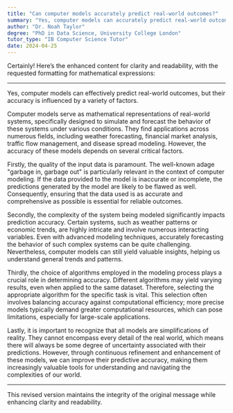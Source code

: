```yaml
---
title: "Can computer models accurately predict real-world outcomes?"
summary: "Yes, computer models can accurately predict real-world outcomes, but their accuracy depends on various factors."
author: "Dr. Noah Taylor"
degree: "PhD in Data Science, University College London"
tutor_type: "IB Computer Science Tutor"
date: 2024-04-25
---
```


Certainly! Here’s the enhanced content for clarity and readability, with the requested formatting for mathematical expressions:

---

Yes, computer models can effectively predict real-world outcomes, but their accuracy is influenced by a variety of factors.

Computer models serve as mathematical representations of real-world systems, specifically designed to simulate and forecast the behavior of these systems under various conditions. They find applications across numerous fields, including weather forecasting, financial market analysis, traffic flow management, and disease spread modeling. However, the accuracy of these models depends on several critical factors.

Firstly, the quality of the input data is paramount. The well-known adage "garbage in, garbage out" is particularly relevant in the context of computer modeling. If the data provided to the model is inaccurate or incomplete, the predictions generated by the model are likely to be flawed as well. Consequently, ensuring that the data used is as accurate and comprehensive as possible is essential for reliable outcomes.

Secondly, the complexity of the system being modeled significantly impacts prediction accuracy. Certain systems, such as weather patterns or economic trends, are highly intricate and involve numerous interacting variables. Even with advanced modeling techniques, accurately forecasting the behavior of such complex systems can be quite challenging. Nevertheless, computer models can still yield valuable insights, helping us understand general trends and patterns.

Thirdly, the choice of algorithms employed in the modeling process plays a crucial role in determining accuracy. Different algorithms may yield varying results, even when applied to the same dataset. Therefore, selecting the appropriate algorithm for the specific task is vital. This selection often involves balancing accuracy against computational efficiency; more precise models typically demand greater computational resources, which can pose limitations, especially for large-scale applications.

Lastly, it is important to recognize that all models are simplifications of reality. They cannot encompass every detail of the real world, which means there will always be some degree of uncertainty associated with their predictions. However, through continuous refinement and enhancement of these models, we can improve their predictive accuracy, making them increasingly valuable tools for understanding and navigating the complexities of our world.

--- 

This revised version maintains the integrity of the original message while enhancing clarity and readability.
    